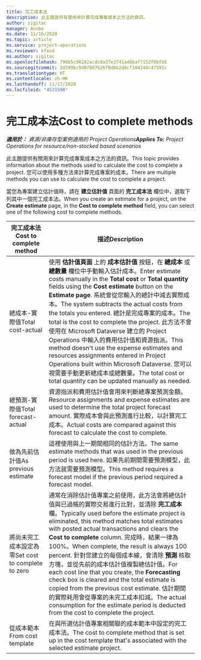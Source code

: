 ```yaml
---
title: 完工成本法
description: 此主題提供有關用來計算完成專案成本之方法的資訊。
author: sigitac
manager: Annbe
ms.date: 11/16/2020
ms.topic: article
ms.service: project-operations
ms.reviewer: kfend
ms.author: sigitac
ms.openlocfilehash: 790b5c98182acdc0a37e3741a40baf7152f0bf66
ms.sourcegitcommit: 2d399bc9d07807626f0d6b2d0cf304240c47591c
ms.translationtype: HT
ms.contentlocale: zh-HK
ms.lasthandoff: 11/17/2020
ms.locfileid: "4531598"
---
```

# <a name="cost-to-complete-methods"></a><span data-ttu-id="5f8d3-103">完工成本法</span><span class="sxs-lookup"><span data-stu-id="5f8d3-103">Cost to complete methods</span></span>

<span data-ttu-id="5f8d3-104">_**適用於：** 資源/非庫存型案例適用的 Project Operations_</span><span class="sxs-lookup"><span data-stu-id="5f8d3-104">_**Applies To:** Project Operations for resource/non-stocked based scenarios_</span></span>

<span data-ttu-id="5f8d3-105">此主題提供有關用來計算完成專案成本之方法的資訊。</span><span class="sxs-lookup"><span data-stu-id="5f8d3-105">This topic provides information about the methods used to calculate the cost to complete a project.</span></span> <span data-ttu-id="5f8d3-106">您可以使用多種方法來計算完成專案的成本。</span><span class="sxs-lookup"><span data-stu-id="5f8d3-106">There are multiple methods you can use to calculate the cost to complete a project.</span></span> 

<span data-ttu-id="5f8d3-107">當您為專案建立估計值時，請在 **建立估計值** 頁面的 **完工成本法** 欄位中，選取下列其中一個完工成本法。</span><span class="sxs-lookup"><span data-stu-id="5f8d3-107">When you create an estimate for a project, on the **Create estimate** page, in the **Cost to complete method** field, you can select one of the following cost to complete methods.</span></span>

| <span data-ttu-id="5f8d3-108">完工成本法</span><span class="sxs-lookup"><span data-stu-id="5f8d3-108">Cost to complete method</span></span>    | <span data-ttu-id="5f8d3-109">描述</span><span class="sxs-lookup"><span data-stu-id="5f8d3-109">Description</span></span>                                                                                                                                                                                                                                                                                                                                                                                                                                                                                        |
|------------------------------|----------------------------------------------------------------------------------------------------------------------------------------------------------------------------------------------------------------------------------------------------------------------------------------------------------------------------------------------------------------------------------------------------------------------------------------------------------------------------------------------------|
| <span data-ttu-id="5f8d3-110">總成本-實際值</span><span class="sxs-lookup"><span data-stu-id="5f8d3-110">Total cost-actual</span></span>            | <span data-ttu-id="5f8d3-111">使用 **估計值頁面** 上的 **成本估計值** 按鈕，在 **總成本** 或 **總數量** 欄位中手動輸入估計成本。</span><span class="sxs-lookup"><span data-stu-id="5f8d3-111">Enter estimate costs manually in the **Total cost** or **Total quantity** fields using the **Cost estimate** button on the **Estimate page**.</span></span> <span data-ttu-id="5f8d3-112">系統會從您輸入的總計中減去實際成本。</span><span class="sxs-lookup"><span data-stu-id="5f8d3-112">The system subtracts the actual costs from the totals you entered.</span></span> <span data-ttu-id="5f8d3-113">總計是完成專案的成本。</span><span class="sxs-lookup"><span data-stu-id="5f8d3-113">The total is the cost to complete the project.</span></span> <span data-ttu-id="5f8d3-114">此方法不會使用在 Microsoft Dataverse 建立的 Project Operations 中輸入的費用估計值和資源指派。</span><span class="sxs-lookup"><span data-stu-id="5f8d3-114">This method doesn't use the expense estimates and resources assignments entered in Project Operations built within Microsoft Dataverse.</span></span> <span data-ttu-id="5f8d3-115">您可以視需要手動更新總成本或總數量。</span><span class="sxs-lookup"><span data-stu-id="5f8d3-115">The total cost or total quantity can be updated manually as needed.</span></span>  |
| <span data-ttu-id="5f8d3-116">總預測-實際值</span><span class="sxs-lookup"><span data-stu-id="5f8d3-116">Total forecast-actual</span></span>        | <span data-ttu-id="5f8d3-117">資源指派和費用估計值會用來判斷總專案預測金額。</span><span class="sxs-lookup"><span data-stu-id="5f8d3-117">Resource assignments and expense estimates are used to determine the total project forecast amount.</span></span> <span data-ttu-id="5f8d3-118">實際成本會與此預測進行比較，以計算完工成本。</span><span class="sxs-lookup"><span data-stu-id="5f8d3-118">Actual costs are compared against this forecast to calculate the cost to complete.</span></span>                                                                                                                                                                                                                                                                          |
| <span data-ttu-id="5f8d3-119">做為先前估計值</span><span class="sxs-lookup"><span data-stu-id="5f8d3-119">As previous estimate</span></span>         | <span data-ttu-id="5f8d3-120">這裡使用與上一期間相同的估計方法。</span><span class="sxs-lookup"><span data-stu-id="5f8d3-120">The same estimate methods that was used in the previous period is used here.</span></span> <span data-ttu-id="5f8d3-121">如果先前期間需要預測模型，此方法就需要預測模型。</span><span class="sxs-lookup"><span data-stu-id="5f8d3-121">This method requires a forecast model if the previous period required a forecast model.</span></span>                                                                                                                                                                                                                                                                                                                           |
| <span data-ttu-id="5f8d3-122">將尚未完工成本設定為零</span><span class="sxs-lookup"><span data-stu-id="5f8d3-122">Set cost to complete to zero</span></span> | <span data-ttu-id="5f8d3-123">通常在消除估計值專案之前使用，此方法會將總估計值與已過帳的實際交易進行比對，並清除 **完工成本** 欄。</span><span class="sxs-lookup"><span data-stu-id="5f8d3-123">Typically used before the estimate project is eliminated, this method matches total estimates with posted actual transactions and clears the **Cost to complete** column.</span></span> <span data-ttu-id="5f8d3-124">完成時，結果一律為 100%。</span><span class="sxs-lookup"><span data-stu-id="5f8d3-124">When complete, the result is always 100 percent.</span></span> <span data-ttu-id="5f8d3-125">針對您建立的每個成本線，會清除 **預測** 核取方塊，並從先前的成本估計值複製總估計值。</span><span class="sxs-lookup"><span data-stu-id="5f8d3-125">For each cost line that you create, the **Forecasting** check box is cleared and the total estimate is copied from the previous cost estimate.</span></span> <span data-ttu-id="5f8d3-126">估計期間的實際耗用會從專案的未完工成本扣減。</span><span class="sxs-lookup"><span data-stu-id="5f8d3-126">The actual consumption for the estimate period is deducted from the cost to complete the project.</span></span>              |
| <span data-ttu-id="5f8d3-127">從成本範本</span><span class="sxs-lookup"><span data-stu-id="5f8d3-127">From cost template</span></span>           | <span data-ttu-id="5f8d3-128">在與所選估計值專案相關聯的成本範本中設定的完工成本法。</span><span class="sxs-lookup"><span data-stu-id="5f8d3-128">The cost to complete method that is set up in the cost template that's associated with the selected estimate project.</span></span>                                                                                                                                                                                                                                                                                                                                                                          |
